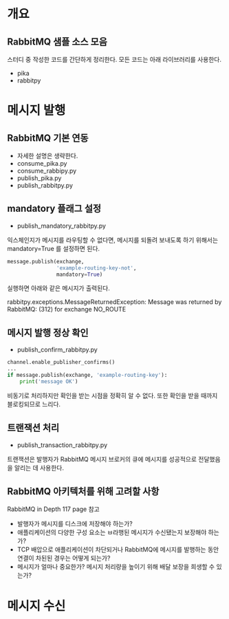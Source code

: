 # 개요

## RabbitMQ 샘플 소스 모음
스터디 중 작성한 코드를 간단하게 정리한다. 모든 코드는 아래 라이브러리를 사용한다.
- pika
- rabbitpy

# 메시지 발행

## RabbitMQ 기본 연동
- 자세한 설명은 생략한다.
- consume_pika.py
- consume_rabbipy.py
- publish_pika.py
- publish_rabbitpy.py

## mandatory 플래그 설정

- publish_mandatory_rabbitpy.py

익스체인지가 메시지를 라우팅할 수 없다면, 메시지를 되돌려 보내도록 하기 위해서는 mandatory=True 를 설정하면 된다.
````python
message.publish(exchange, 
                'example-routing-key-not',
                mandatory=True)
````
실행하면 아래와 같은 메시지가 출력된다. 

rabbitpy.exceptions.MessageReturnedException: Message was returned by RabbitMQ: (312) for exchange NO_ROUTE

## 메시지 발행 정상 확인

- publish_confirm_rabbitpy.py



````python
channel.enable_publisher_confirms()
...
if message.publish(exchange, 'example-routing-key'):
    print('message OK')
````

비동기로 처리하지만 확인을 받는 시점을 정확히 알 수 없다. 또한 확인을 받을 때까지 블로킹되므로 느리다. 


## 트랜잭션 처리

- publish_transaction_rabbitpy.py

트랜잭션은 발행자가 RabbitMQ 메시지 브로커의 큐에 메시지를 성공적으로 전달했음을 알리는 데 사용한다. 

## RabbitMQ 아키텍처를 위해 고려할 사항

RabbitMQ in Depth 117 page 참고

- 발행자가 메시지를 디스크에 저장해야 하는가?
- 애플리케이션의 다양한 구성 요소는 ㅂ라행된 메시지가 수신됐는지 보장해야 하는가?
- TCP 배압으로 애플리케이션이 차단되거나 RabbitMQ에 메시지를 발행하는 동안 연결이 차된된 경우는 어떻게 되는가?
- 메시지가 얼마나 중요한가? 메시지 처리량을 높이기 위해 배달 보장을 희생할 수 있는가?

# 메시지 수신



